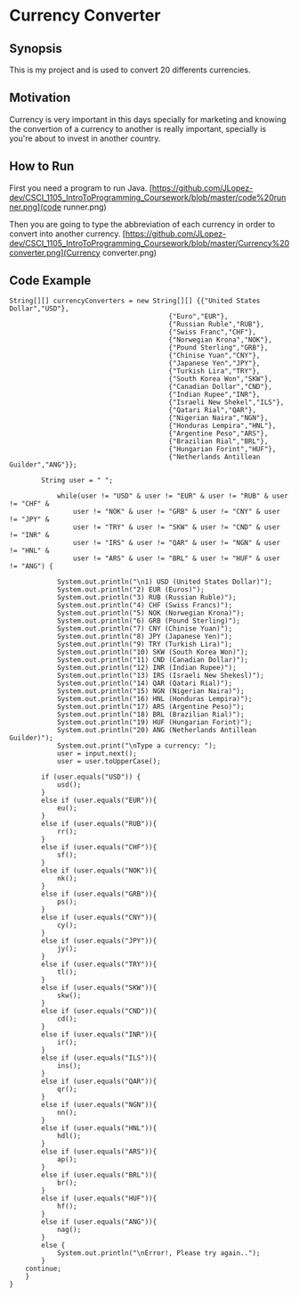 # Currency Converter

## Synopsis
This is my project and is used to convert 20 differents currencies.

## Motivation
Currency is very important in this days specially for marketing and knowing the convertion of a currency to another is really important, specially is you're about to invest in another country.

## How to Run
First you need a program to run Java.
[https://github.com/JLopez-dev/CSCI_1105_IntroToProgramming_Coursework/blob/master/code%20runner.png](code runner.png)

Then you are going to type the abbreviation of each currency in order to convert into another currency.
[https://github.com/JLopez-dev/CSCI_1105_IntroToProgramming_Coursework/blob/master/Currency%20converter.png](Currency converter.png)

## Code Example
```
String[][] currencyConverters = new String[][] {{"United States Dollar","USD"},
										{"Euro","EUR"},
										{"Russian Ruble","RUB"},
										{"Swiss Franc","CHF"},
										{"Norwegian Krona","NOK"},
										{"Pound Sterling","GRB"},
										{"Chinise Yuan","CNY"},
										{"Japanese Yen","JPY"},
										{"Turkish Lira","TRY"},
										{"South Korea Won","SKW"},
										{"Canadian Dollar","CND"},
										{"Indian Rupee","INR"},
										{"Israeli New Shekel","ILS"},
										{"Qatari Rial","QAR"},
										{"Nigerian Naira","NGN"},
										{"Honduras Lempira","HNL"},
										{"Argentine Peso","ARS"},
										{"Brazilian Rial","BRL"},
										{"Hungarian Forint","HUF"},
										{"Netherlands Antillean Guilder","ANG"}};		
	
		String user = " ";
			
			while(user != "USD" & user != "EUR" & user != "RUB" & user != "CHF" &
				user != "NOK" & user != "GRB" & user != "CNY" & user != "JPY" &
				user != "TRY" & user != "SKW" & user != "CND" & user != "INR" &
				user != "IRS" & user != "QAR" & user != "NGN" & user != "HNL" &
				user != "ARS" & user != "BRL" & user != "HUF" & user != "ANG") {
			
			System.out.println("\n1) USD (United States Dollar)");
			System.out.println("2) EUR (Euros)");
			System.out.println("3) RUB (Russian Ruble)");
			System.out.println("4) CHF (Swiss Francs)");
			System.out.println("5) NOK (Norwegian Krona)");
			System.out.println("6) GRB (Pound Sterling)");
			System.out.println("7) CNY (Chinise Yuan)");
			System.out.println("8) JPY (Japanese Yen)");
			System.out.println("9) TRY (Turkish Lira)");
			System.out.println("10) SKW (South Korea Won)");
			System.out.println("11) CND (Canadian Dollar)");
			System.out.println("12) INR (Indian Rupee)");
			System.out.println("13) IRS (Israeli New Shekesl)");
			System.out.println("14) QAR (Qatari Rial)");
			System.out.println("15) NGN (Nigerian Naira)");
			System.out.println("16) HNL (Honduras Lempira)");
			System.out.println("17) ARS (Argentine Peso)");
			System.out.println("18) BRL (Brazilian Rial)");
			System.out.println("19) HUF (Hungarian Forint)");
			System.out.println("20) ANG (Netherlands Antillean Guilder)");
			System.out.print("\nType a currency: ");
			user = input.next();
			user = user.toUpperCase();
		
		if (user.equals("USD")) {
			usd();
		}
		else if (user.equals("EUR")){
			eu();
		}
		else if (user.equals("RUB")){
			rr();
		}
		else if (user.equals("CHF")){
			sf();
		}
		else if (user.equals("NOK")){
			nk();
		}
		else if (user.equals("GRB")){
			ps();
		}
		else if (user.equals("CNY")){
			cy();
		}
		else if (user.equals("JPY")){
			jy();
		}
		else if (user.equals("TRY")){
			tl();
		}
		else if (user.equals("SKW")){
			skw();
		}
		else if (user.equals("CND")){
			cd();
		}
		else if (user.equals("INR")){
			ir();
		}
		else if (user.equals("ILS")){
			ins();
		}
		else if (user.equals("QAR")){
			qr();
		}
		else if (user.equals("NGN")){
			nn();
		}
		else if (user.equals("HNL")){
			hdl();
		}
		else if (user.equals("ARS")){
			ap();
		}
		else if (user.equals("BRL")){
			br();
		}
		else if (user.equals("HUF")){
			hf();
		}
		else if (user.equals("ANG")){
			nag();
		}
		else {
			System.out.println("\nError!, Please try again..");
		}
	continue;
	}
}
```
